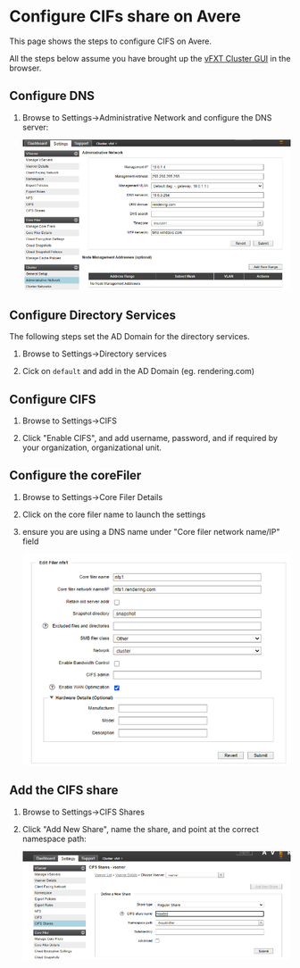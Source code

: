 # Configure CIFs share on Avere

This page shows the steps to configure CIFS on Avere.

All the steps below assume you have brought up the [vFXT Cluster GUI](https://docs.microsoft.com/en-us/azure/avere-vfxt/avere-vfxt-cluster-gui) in the browser.

## Configure DNS

1. Browse to Settings->Administrative Network and configure the DNS server:

    <p align="center">
       <img src="images/administrativenetwork.png" width="800">
    </p>

## Configure Directory Services

The following steps set the AD Domain for the directory services.

1. Browse to Settings->Directory services

1. Cick on `default` and add in the AD Domain (eg. rendering.com)

## Configure CIFS

1. Browse to Settings->CIFS

1. Click "Enable CIFS", and add username, password, and if required by your organization, organizational unit.


## Configure the coreFiler

1. Browse to Settings->Core Filer Details

1. Click on the core filer name to launch the settings

1. ensure you are using a DNS name under "Core filer network name/IP" field

    <p align="center">
       <img src="images/nfsfiler.png" width="600">
    </p>

## Add the CIFS share

1. Browse to Settings->CIFS Shares

1. Click "Add New Share", name the share, and point at the correct namespace path:

    <p align="center">
       <img src="images/createcifsshare.png" width="800">
    </p>
